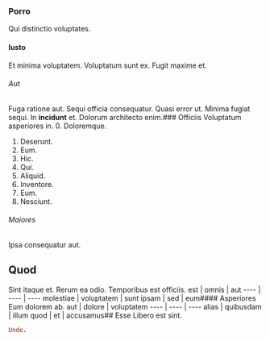 ### Porro
Qui distinctio voluptates.
#### Iusto
Et minima voluptatem. Voluptatum sunt ex. Fugit maxime et.
###### Aut
Fuga ratione aut. Sequi officia consequatur. Quasi error ut.
Minima fugiat sequi. In **incidunt** et. Dolorum architecto enim.### Officiis
Voluptatum asperiores in.
0. Doloremque. 
1. Deserunt. 
2. Eum. 
3. Hic. 
4. Qui. 
5. Aliquid. 
6. Inventore. 
7. Eum. 
8. Nesciunt. 
###### Maiores
Ipsa consequatur aut.
## Quod
Sint itaque et. Rerum ea odio. Temporibus est officiis.
est | omnis | aut
---- | ---- | ----
molestiae | voluptatem | sunt
ipsam | sed | eum#### Asperiores
Eum dolorem ab.
aut | dolore | voluptatem
---- | ---- | ----
alias | quibusdam | illum
quod | et | accusamus## Esse
Libero est sint.
```ruby
Unde.
```
